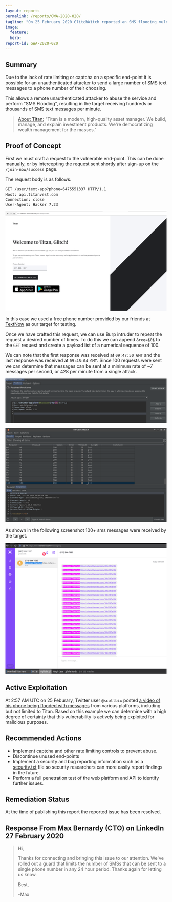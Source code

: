 ```yaml
---
layout: reports
permalink: /reports/GWA-2020-020/
tagline: "On 25 February 2020 GlitchWitch reported an SMS flooding vulnerability impacting titanvest.com"
image:
  feature:
  hero:
report-id: GWA-2020-020
---
```


## Summary
Due to the lack of rate limiting or captcha on a specific end-point it is possible for an unauthenticated attacker to send a large number of SMS text messages to a phone number of their choosing.

This allows a remote unauthenticated attacker to abuse the service and perform "SMS Flooding", resulting in the target receiving hundreds or thousands of SMS text messages per minute.


>[About Titan:](https://www.linkedin.com/company/titan-invest/about/) "Titan is a modern, high-quality asset manager. We build, manage, and explain investment products. We're democratizing wealth management for the masses."

## Proof of Concept
First we must craft a request to the vulnerable end-point. This can be done manually, or by intercepting the request sent shortly after sign-up on the `/join-now/success` page.

The request body is as follows.

```http
GET /user/text-app?phone=6475551337 HTTP/1.1
Host: api.titanvest.com
Connection: close
User-Agent: Hacker 7.23
```

![image tooltip here](/assets/img/sections/reports/2020/020/investors-titanvest-com_join-now_success.png)

In this case we used a free phone number provided by our friends at [TextNow](/blog/2018-02/textnow-security-update) as our target for testing.

Once we have crafted this request, we can use Burp intruder to repeat the request a desired number of times. To do this we can append `&req=§0§` to the `GET` request and create a payload list of a numerical sequence of 100.

We can note that the first response was received at `09:47:50 GMT` and the last response was received at `09:48:04 GMT`. Since 100 requests were sent we can determine that messages can be sent at a minimum rate of ~7 messages per second, or 428 per minute from a single attack.

![image tooltip here](/assets/img/sections/reports/2020/020/1-intruder-positions.png)

![image tooltip here](/assets/img/sections/reports/2020/020/2-intruder-response.png)

As shown in the following screenshot 100+ sms messages were received by the target.

![image tooltip here](/assets/img/sections/reports/2020/020/victim.png)



## Active Exploitation

At 2:57 AM UTC on 25 Feburary, Twitter user `@scottbix` posted [a video of his phone being flooded with messages](https://twitter.com/scottbix/status/1232137526061752322) from various platforms, including but not limited to Titan. Based on this example we can determine with a high degree of certainty that this vulnerability is actively being exploited for malicious purposes.

## Recommended Actions
 - Implement captcha and other rate limiting controls to prevent abuse.
 - Discontinue unused end-points
 - Implement a security and bug reporting information such as a [security.txt](https://securitytxt.org/) file so security researchers can more easily report findings in the future.
 - Perform a full penetration test of the web platform and API to identify further issues.

## Remediation Status

At the time of publishing this report the reported issue has been resolved.

## Response From Max Bernardy (CTO) on LinkedIn 27 February 2020

> Hi,
>
>Thanks for connecting and bringing this issue to our attention. We've rolled out a guard that limits the number of SMSs that can be sent to a single phone number in any 24 hour period. Thanks again for letting us know.
>
>Best,
>
>-Max
